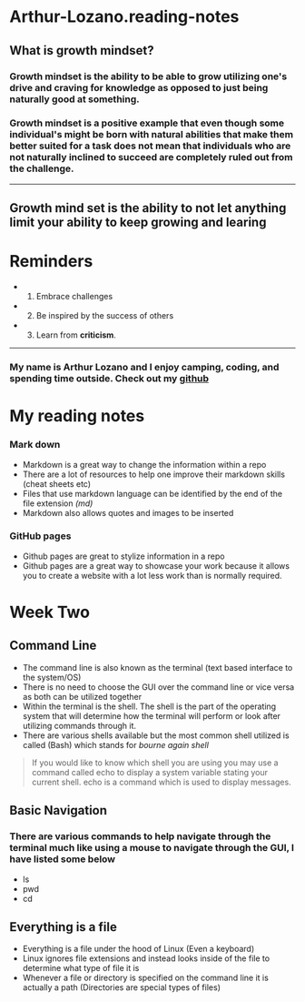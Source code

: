 # Arthur-Lozano.reading-notes
## What is growth mindset?
### Growth mindset is the ability to be able to grow utilizing one's drive and craving for knowledge as opposed to just being naturally good at something.
### Growth mindset is a positive example that even though some individual's might be born with natural abilities that make them better suited for a task does not mean that individuals who are not naturally inclined to succeed are completely ruled out from the challenge.  
---
## Growth mind set is the ability to **not** let anything limit your ability to keep growing and learing
# Reminders
- 1. Embrace challenges 
- 2. Be inspired by the success of others 
- 3. Learn from **criticism**.
---


### My name is Arthur Lozano and I enjoy camping, coding, and spending time outside.  Check out my [github](https://github.com/Arthur-Lozano)



# My reading notes

### Mark down
* Markdown is a great way to change the information within a repo
* There are a lot of resources to help one improve their markdown skills (cheat sheets etc)
* Files that use markdown language can be identified by the end of the file extension *(md)*
* Markdown also allows quotes and images to be inserted 


### GitHub pages

* Github pages are great to stylize information in a repo
* Github pages are a great way to showcase your work because it allows you to create a website with a lot less work than is normally required.


# Week Two

## Command Line 

* The command line is also known as the terminal (text based interface to the system/OS)
* There is no need to choose the GUI over the command line or vice versa as both can be utilized together
* Within the terminal is the shell.  The shell is the part of the operating system that will determine how the terminal will perform or look after utilizing commands through it.
* There are various shells available but the most common shell utilized is called (Bash) which stands for *bourne again shell* 
> If you would like to know which shell you are using you may use a command called echo to display a system variable stating your current shell. echo is a command which is used to display messages.

## Basic Navigation

### There are various commands to help navigate through the terminal much like using a mouse to navigate through the GUI, I have listed some below

* ls
* pwd
* cd

##  Everything is a file 

* Everything is a file under the hood of Linux (Even a keyboard)
* Linux ignores file extensions and instead looks inside of the file to determine what type of file it is
* Whenever a file or directory is specified on the command line it is actually a path (Directories are special types of files)


